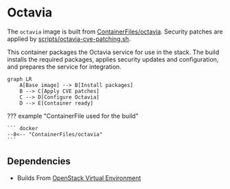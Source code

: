 # Octavia

The `octavia` image is built from [ContainerFiles/octavia](https://github.com/rackerlabs/genestack-images/blob/main/ContainerFiles/octavia). Security patches are applied by [scripts/octavia-cve-patching.sh](https://github.com/rackerlabs/genestack-images/blob/main/scripts/octavia-cve-patching.sh).

This container packages the Octavia service for use in the stack. The build installs the required packages, applies security updates and configuration, and prepares the service for integration.

``` mermaid
graph LR
    A[Base image] --> B[Install packages]
    B --> C[Apply CVE patches]
    C --> D[Configure Octavia]
    D --> E[Container ready]
```

??? example "ContainerFile used for the build"

    ``` docker
    --8<-- "ContainerFiles/octavia"
    ```

## Dependencies

- Builds From [OpenStack Virtual Environment](openstack-venv.md)
